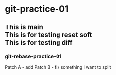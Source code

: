 # git-practice-01
This is main <br>
This is for testing reset soft <br>
This is for testing diff <br>
---
### git-rebase-practice-01
Patch A - add
Patch B - fix 
something 
I want to split